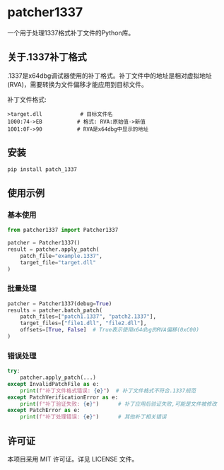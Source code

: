 # patcher1337

一个用于处理1337格式补丁文件的Python库。

## 关于.1337补丁格式

.1337是x64dbg调试器使用的补丁格式。补丁文件中的地址是相对虚拟地址(RVA)，需要转换为文件偏移才能应用到目标文件。

补丁文件格式:
```
>target.dll            # 目标文件名
1000:74->EB           # 格式: RVA:原始值->新值
1001:0F->90           # RVA是x64dbg中显示的地址
```

## 安装

```bash
pip install patch_1337
```

## 使用示例

### 基本使用

```python
from patcher1337 import Patcher1337

patcher = Patcher1337()
result = patcher.apply_patch(
    patch_file="example.1337",
    target_file="target.dll"        
)
```

### 批量处理

```python
patcher = Patcher1337(debug=True)
results = patcher.batch_patch(
    patch_files=["patch1.1337", "patch2.1337"],
    target_files=["file1.dll", "file2.dll"],
    offsets=[True, False]  # True表示使用x64dbg的RVA偏移(0xC00)
)
```

### 错误处理

```python
try:
    patcher.apply_patch(...)
except InvalidPatchFile as e:
    print(f"补丁文件格式错误: {e}")  # 补丁文件格式不符合.1337规范
except PatchVerificationError as e:
    print(f"补丁验证失败: {e}")      # 补丁应用后验证失败,可能是文件被修改
except PatchError as e:
    print(f"补丁处理错误: {e}")      # 其他补丁相关错误
```

## 许可证

本项目采用 MIT 许可证。详见 LICENSE 文件。
